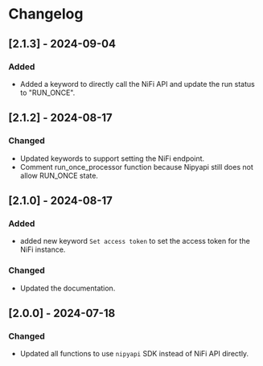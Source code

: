 # Changelog
## [2.1.3] - 2024-09-04
### Added
- Added a keyword to directly call the NiFi API and update the run status to "RUN_ONCE".
## [2.1.2] - 2024-08-17
### Changed
- Updated keywords to support setting the NiFi endpoint. 
- Comment run_once_processor function because Nipyapi still does not allow RUN_ONCE state.
## [2.1.0] - 2024-08-17
### Added
- added new keyword `Set access token` to set the access token for the NiFi instance.
### Changed
- Updated the documentation.
## [2.0.0] - 2024-07-18
### Changed
- Updated all functions to use `nipyapi` SDK instead of NiFi API directly.